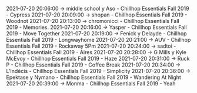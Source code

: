 2021-07-20 20:06:00 -> middle school y Aso - Chillhop Essentials Fall 2019 - Cypress
2021-07-20 20:09:00 -> shopan - Chillhop Essentials Fall 2019 - Woodnot
2021-07-20 20:13:00 -> chromonicci - Chillhop Essentials Fall 2019 - Memories.
2021-07-20 20:16:00 -> Yasper - Chillhop Essentials Fall 2019 - Move Together
2021-07-20 20:19:00 -> Fenick y Delayde - Chillhop Essentials Fall 2019 - Longwayhome
2021-07-20 20:21:00 -> AUV - Chillhop Essentials Fall 2019 - Rockaway 5Pm
2021-07-20 20:24:00 -> sadtoi - Chillhop Essentials Fall 2019 - Aires
2021-07-20 20:28:00 -> G Mills y Kyle McEvoy - Chillhop Essentials Fall 2019 - Haze
2021-07-20 20:31:00 -> Ruck P - Chillhop Essentials Fall 2019 - Coffee Break
2021-07-20 20:34:00 -> L’Indécis - Chillhop Essentials Fall 2019 - Simplicity
2021-07-20 20:36:00 -> Epektase y Nymano - Chillhop Essentials Fall 2019 - Wandering At Night
2021-07-20 20:39:00 -> Monma - Chillhop Essentials Fall 2019 - Yeah
